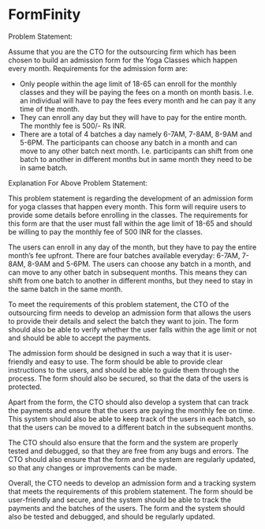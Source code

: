 # FormFinity

Problem Statement:

Assume that you are the CTO for the outsourcing firm which has been chosen to build an
admission form for the Yoga Classes which happen every month.
Requirements for the admission form are:
- Only people within the age limit of 18-65 can enroll for the monthly classes and they will
be paying the fees on a month on month basis. I.e. an individual will have to pay the fees
every month and he can pay it any time of the month.
- They can enroll any day but they will have to pay for the entire month. The monthly fee is
500/- Rs INR.
- There are a total of 4 batches a day namely 6-7AM, 7-8AM, 8-9AM and 5-6PM. The
participants can choose any batch in a month and can move to any other batch next
month. I.e. participants can shift from one batch to another in different months but in
same month they need to be in same batch.

Explanation For Above Problem Statement: 

This problem statement is regarding the development of an admission form for yoga classes that happen every month.
This form will require users to provide some details before enrolling in the classes. The requirements for this form
are that the user must fall within the age limit of 18-65 and should be willing to pay the monthly fee of 500 INR for the classes. 

The users can enroll in any day of the month, but they have to pay the entire month’s fee upfront. 
There are four batches available everyday: 6-7AM, 7-8AM, 8-9AM and 5-6PM. The users can choose any batch in a month, 
and can move to any other batch in subsequent months. This means they can shift from one batch to another in different months,
but they need to stay in the same batch in the same month. 

To meet the requirements of this problem statement, the CTO of the outsourcing firm needs to develop an admission form that allows the users 
to provide their details and select the batch they want to join. The form should also be able to verify whether the user falls within the age 
limit or not and should be able to accept the payments.

The admission form should be designed in such a way that it is user-friendly and easy to use. 
The form should be able to provide clear instructions to the users, and should be able to guide them through the process. 
The form should also be secured, so that the data of the users is protected. 

Apart from the form, the CTO should also develop a system that can track the payments and ensure that the users are paying the monthly 
fee on time. This system should also be able to keep track of the users in each batch, so that the users can be moved to a different batch 
in the subsequent months. 

The CTO should also ensure that the form and the system are properly tested and debugged, 
so that they are free from any bugs and errors. The CTO should also ensure that the form and the system are regularly updated, 
so that any changes or improvements can be made. 

Overall, the CTO needs to develop an admission form and a tracking system that meets the requirements of this problem statement.
The form should be user-friendly and secure, and the system should be able to track the payments and the batches of the users. 
The form and the system should also be tested and debugged, and should be regularly updated.
